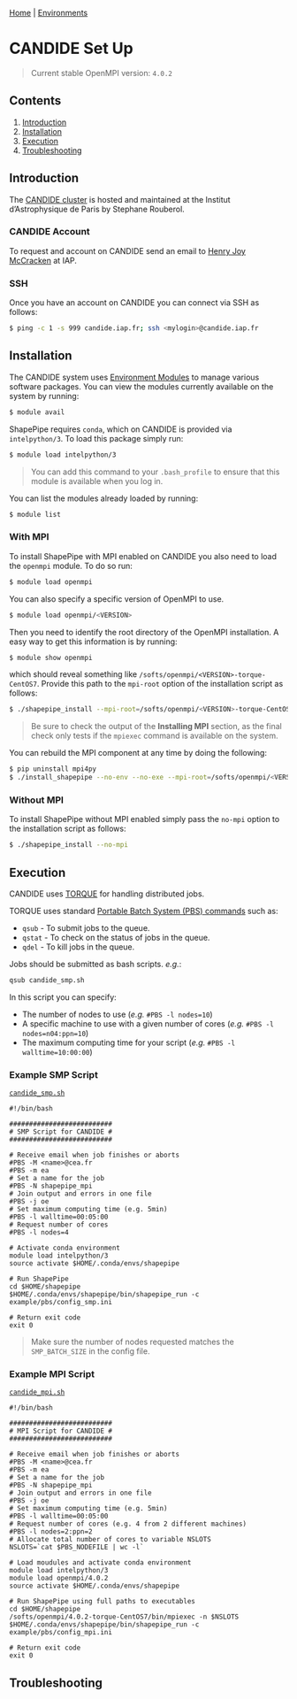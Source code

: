 [Home](./shapepipe.md) | [Environments](./environment.md)

# CANDIDE Set Up

> Current stable OpenMPI version: `4.0.2`

## Contents

1. [Introduction](#Introduction)
1. [Installation](#Installation)
1. [Execution](#Execution)
1. [Troubleshooting](#Troubleshooting)

## Introduction

The [CANDIDE cluster](https://candideusers.calet.org/) is hosted and maintained at the Institut d’Astrophysique de Paris by Stephane Rouberol.

### CANDIDE Account

To request and account on CANDIDE send an email to [Henry Joy McCracken](mailto:hjmcc@iap.fr) at IAP.

### SSH

Once you have an account on CANDIDE you can connect via SSH as follows:

```bash
$ ping -c 1 -s 999 candide.iap.fr; ssh <mylogin>@candide.iap.fr
```

## Installation

The CANDIDE system uses [Environment Modules](https://modules.readthedocs.io/en/latest/) to manage various software packages. You can view the modules currently available on the system by running:

```bash
$ module avail
```

ShapePipe requires `conda`, which on CANDIDE is provided via `intelpython/3`. To load this package simply run:

```bash
$ module load intelpython/3
```

> You can add this command to your `.bash_profile` to ensure that this module is available when you log in.

You can list the modules already loaded by running:

```bash
$ module list
```

### With MPI

To install ShapePipe with MPI enabled on CANDIDE you also need to load the `openmpi` module. To do so run:

```bash
$ module load openmpi
```

You can also specify a specific version of OpenMPI to use.

```bash
$ module load openmpi/<VERSION>
```

Then you need to identify the root directory of the OpenMPI installation. A easy way to get this information is by running:

```bash
$ module show openmpi
```

which should reveal something like `/softs/openmpi/<VERSION>-torque-CentOS7`. Provide this path to the `mpi-root` option of the installation script as follows:

```bash
$ ./shapepipe_install --mpi-root=/softs/openmpi/<VERSION>-torque-CentOS7
```

> Be sure to check the output of the **Installing MPI** section, as the final check only tests if the `mpiexec` command is available on the system.

You can rebuild the MPI component at any time by doing the following:

```bash
$ pip uninstall mpi4py
$ ./install_shapepipe --no-env --no-exe --mpi-root=/softs/openmpi/<VERSION>-torque-CentOS7
```

### Without MPI

To install ShapePipe without MPI enabled simply pass the `no-mpi` option to the installation script as follows:

```bash
$ ./shapepipe_install --no-mpi
```

## Execution

CANDIDE uses [TORQUE](https://en.wikipedia.org/wiki/TORQUE) for handling distributed jobs.

TORQUE uses standard [Portable Batch System (PBS) commands](https://www.cqu.edu.au/eresearch/high-performance-computing/hpc-user-guides-and-faqs/pbs-commands) such as:

- `qsub` - To submit jobs to the queue.
- `qstat` - To check on the status of jobs in the queue.
- `qdel` - To kill jobs in the queue.

Jobs should be submitted as bash scripts. *e.g.*:

```bash
qsub candide_smp.sh
```

In this script you can specify:

- The number of nodes to use (*e.g.* `#PBS -l nodes=10`)
- A specific machine to use with a given number of cores (*e.g.* `#PBS -l nodes=n04:ppn=10`)
- The maximum computing time for your script (*e.g.* `#PBS -l walltime=10:00:00`)

### Example SMP Script

[`candide_smp.sh`](../../example/pbs/candide_smp.sh)

```
#!/bin/bash

##########################
# SMP Script for CANDIDE #
##########################

# Receive email when job finishes or aborts
#PBS -M <name>@cea.fr
#PBS -m ea
# Set a name for the job
#PBS -N shapepipe_mpi
# Join output and errors in one file
#PBS -j oe
# Set maximum computing time (e.g. 5min)
#PBS -l walltime=00:05:00
# Request number of cores
#PBS -l nodes=4

# Activate conda environment
module load intelpython/3
source activate $HOME/.conda/envs/shapepipe

# Run ShapePipe
cd $HOME/shapepipe
$HOME/.conda/envs/shapepipe/bin/shapepipe_run -c example/pbs/config_smp.ini

# Return exit code
exit 0
```

> Make sure the number of nodes requested matches the `SMP_BATCH_SIZE` in the config file.

### Example MPI Script

[`candide_mpi.sh`](../../example/pbs/candide_mpi.sh)

```
#!/bin/bash

##########################
# MPI Script for CANDIDE #
##########################

# Receive email when job finishes or aborts
#PBS -M <name>@cea.fr
#PBS -m ea
# Set a name for the job
#PBS -N shapepipe_mpi
# Join output and errors in one file
#PBS -j oe
# Set maximum computing time (e.g. 5min)
#PBS -l walltime=00:05:00
# Request number of cores (e.g. 4 from 2 different machines)
#PBS -l nodes=2:ppn=2
# Allocate total number of cores to variable NSLOTS
NSLOTS=`cat $PBS_NODEFILE | wc -l`

# Load moudules and activate conda environment
module load intelpython/3
module load openmpi/4.0.2
source activate $HOME/.conda/envs/shapepipe

# Run ShapePipe using full paths to executables
cd $HOME/shapepipe
/softs/openmpi/4.0.2-torque-CentOS7/bin/mpiexec -n $NSLOTS $HOME/.conda/envs/shapepipe/bin/shapepipe_run -c example/pbs/config_mpi.ini

# Return exit code
exit 0
```

## Troubleshooting
